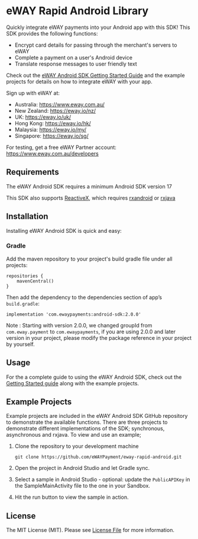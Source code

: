 # eWAY Rapid Android Library

Quickly integrate eWAY payments into your Android app with this SDK! This SDK provides the following functions:

 - Encrypt card details for passing through the merchant's servers to eWAY
 - Complete a payment on a user's Android device
 - Translate response messages to user friendly text

Check out the [eWAY Android SDK Getting Started Guide](https://www.eway.com.au/developers/sdk/android) and the example projects for details on how to integrate eWAY with your app.

Sign up with eWAY at:
 - Australia:    https://www.eway.com.au/
 - New Zealand:  https://eway.io/nz/
 - UK:           https://eway.io/uk/
 - Hong Kong:    https://eway.io/hk/
 - Malaysia:     https://eway.io/my/
 - Singapore:    https://eway.io/sg/

For testing, get a free eWAY Partner account: https://www.eway.com.au/developers

## Requirements

The eWAY Android SDK requires a minimum Android SDK version 17

This SDK also supports [ReactiveX](http://reactivex.io/), which requires [rxandroid](https://github.com/ReactiveX/RxAndroid) or [rxjava](https://github.com/ReactiveX/RxJava)

## Installation

Installing eWAY Android SDK is quick and easy:

### Gradle

Add the maven repository to your project's build gradle file under all projects:

```
repositories {
    mavenCentral()
}
```

Then add the dependency to the dependencies section of app’s `build.gradle`:

```
implementation 'com.ewaypayments:android-sdk:2.0.0'
```

Note : Starting with version 2.0.0, we changed groupId from ```com.eway.payment``` to ```com.ewaypayments```, if you are using 2.0.0 and later version in your project, please modify the package reference in your project by yourself.

## Usage

For the a complete guide to using the eWAY Android SDK, check out the [Getting Started guide](https://www.eway.com.au/developers/sdk/android) along with the example projects.

## Example Projects

Example projects are included in the eWAY Android SDK GitHub repository to demonstrate the available functions. There are three projects to demonstrate different implementations of the SDK; synchronous, asynchronous and rxjava. To view and use an example;

1. Clone the repository to your development machine

    ```
    git clone https://github.com/eWAYPayment/eway-rapid-android.git
    ```

2. Open the project in Android Studio and let Gradle sync. 
3. Select a sample in Android Studio - optional: update the `PublicAPIKey` in the SampleMainActivity file to the one in your Sandbox.
4. Hit the run button to view the sample in action.


## License

The MIT License (MIT). Please see [License File](LICENSE.md) for more information.
